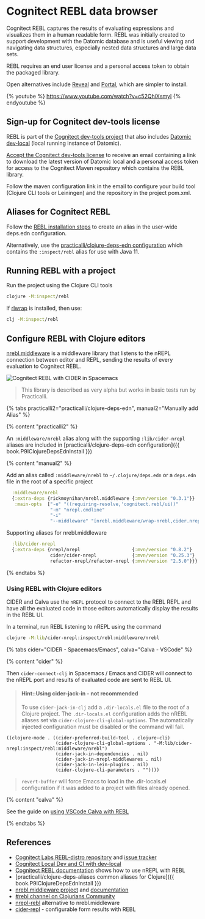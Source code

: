 # Cognitect REBL data browser
Cognitect REBL captures the results of evaluating expressions and visualizes them in a human readable form.  REBL was initially created to support development with the Datomic database and is useful viewing and navigating data structures, especially nested data structures and large data sets.

REBL requires an end user license and a personal access token to obtain the packaged library.

Open alternatives include [Reveal](/clojure-cli/data-browsers/reveal.md) and [Portal](/clojure-cli/data-browsers/portal.md), which are simpler to install.

{% youtube %}
https://www.youtube.com/watch?v=c52QhiXsmyI
{% endyoutube %}

## Sign-up for Cognitect dev-tools license
REBL is part of the [Cognitect dev-tools project](https://cognitect.com/dev-tools/index.html) that also includes [Datomic dev-local](https://docs.datomic.com/cloud/dev-local.html) (local running instance of Datomic).

[Accept the Cognitect dev-tools license](https://cognitect.com/dev-tools/) to receive an email containing a link to download the latest version of Datomic local and a personal access token for access to the Cognitect Maven repository which contains the REBL library.

Follow the maven configuration link in the email to configure your build tool (Clojure CLI tools or Leiningen) and the repository in the project pom.xml.


## Aliases for Cognitect REBL
Follow the [REBL installation steps](https://docs.datomic.com/cloud/other-tools/REBL.html#installation) to create an alias in the user-wide deps.edn configuration.

Alternatively, use the [practicalli/clojure-deps-edn configuration]({{book.P9IClojureDepsEdnInstall}}) which contains the `:inspect/rebl` alias for use with Java 11.


## Running REBL with a project
Run the project using the Clojure CLI tools

```bash
clojure -M:inspect/rebl
```

If [rlwrap](/clojure-cli/install/install-clojure.html#optional-rlwrap-readline) is installed, then use:
```bash
clj -M:inspect/rebl
```


## Configure REBL with Clojure editors
[nrebl.middleware](https://github.com/RickMoynihan/nrebl.middleware) is a middleware library that listens to the nREPL connection between editor and REPL, sending the results of every evaluation to Cognitect REBL.

![Cognitect REBL with CIDER in Spacemacs](/images/cognitect-rebl-and-spacemacs.png)

> This library is described as very alpha but works in basic tests run by Practicalli.

{% tabs practicalli2="practicalli/clojure-deps-edn", manual2="Manually add Alias" %}

{% content "practicalli2" %}

An `:middleware/nrebl` alias along with the supporting `:lib/cider-nrepl` aliases are included in [practicalli/clojure-deps-edn configuration]({{ book.P9IClojureDepsEdnInstall }})

{% content "manual2" %}

Add an alias called `:middleware/nrebl` to `~/.clojure/deps.edn` or a `deps.edn` file in the root of a specific project

```clojure
  :middleware/nrebl
  {:extra-deps {rickmoynihan/nrebl.middleware {:mvn/version "0.3.1"}}
   :main-opts  ["-e" "((requiring-resolve,'cognitect.rebl/ui))"
                "-m" "nrepl.cmdline"
                "-i"
                "--middleware" "[nrebl.middleware/wrap-nrebl,cider.nrepl/cider-middleware]"]}
```

Supporting aliases for nrebl.middleware

```clojure
  :lib/cider-nrepl
  {:extra-deps {nrepl/nrepl                   {:mvn/version "0.8.2"}
                cider/cider-nrepl             {:mvn/version "0.25.3"}
                refactor-nrepl/refactor-nrepl {:mvn/version "2.5.0"}}}
```

{% endtabs %}



### Using REBL with Clojure editors
CIDER and Calva use the `nREPL` protocol to connect to the REBL REPL and have all the evaluated code in those editors automatically display the results in the REBL UI.

In a terminal, run REBL listening to nREPL using the command
```bash
clojure -M:lib/cider-nrepl:inspect/rebl:middleware/nrebl
```

{% tabs cider="CIDER - Spacemacs/Emacs", calva="Calva - VSCode" %}

{% content "cider" %}

Then `cider-connect-clj` in Spacemacs / Emacs and CIDER will connect to the nREPL port and results of evaluated code are sent to REBL UI.


> #### Hint::Using cider-jack-in - not recommended
> To use `cider-jack-in-clj` add a `.dir-locals.el` file to the root of a Clojure project. The `.dir-locals.el` configuration adds the nREBL aliases set via `cider-clojure-cli-global-options`.  The automatically injected configuration must be disabled or the command will fail.
```elisp
((clojure-mode . ((cider-preferred-build-tool . clojure-cli)
                  (cider-clojure-cli-global-options . "-M:lib/cider-nrepl:inspect/rebl:middleware/nrebl")
                  (cider-jack-in-dependencies . nil)
                  (cider-jack-in-nrepl-middlewares . nil)
                  (cider-jack-in-lein-plugins . nil)
                  (cider-clojure-cli-parameters . ""))))
```
>
> `revert-buffer` will force Emacs to load in the .dir-locals.el configuration if it was added to a project with files already opened.

{% content "calva" %}

See the guide on [using VSCode Calva with REBL](https://calva.io/rebl/)

{% endtabs %}


## References
* [Cognitect Labs REBL-distro repository](https://github.com/cognitect-labs/REBL-distro) and [issue tracker](https://github.com/cognitect-labs/REBL-distro/issues)
* [Cognitect Local Dev and CI with dev-local](https://docs.datomic.com/cloud/dev-local.html)
* [Cognitect REBL documentation](https://docs.datomic.com/cloud/other-tools/REBL.html#nRPEL) shows how to use nREPL with REBL
* [practicalli/clojure-deps-aliases common aliases for Clojure]({{ book.P9IClojureDepsEdnInstall }})
* [nrebl.middleware project](https://github.com/RickMoynihan/nrebl.middleware) and [documentation](https://cljdoc.org/d/rickmoynihan/nrebl.middleware/CURRENT/doc/readme)
* [#rebl channel on Clojurians Community](https://clojurians.slack.com/messages/rebl)
* [nrepl-rebl](https://github.com/DaveWM/nrepl-rebl) alternative to nrebl.middleware
* [cider-repl](https://github.com/admiralbumblebee/cider-rebl) - configurable form results with REBL
